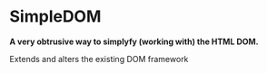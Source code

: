 
# SimpleDOM

**A very obtrusive way to simplyfy (working with) the HTML DOM.**

Extends and alters the existing DOM framework
